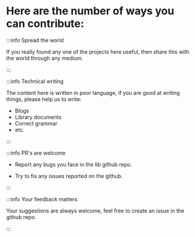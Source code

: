 # Here are the number of ways you can contribute:

:::info Spread the world

If you really found any one of the projects here useful, then share this with the world through any medium.

:::

:::info Technical writing

The content here is written in poor language, if you are good at writing things, please help us to write: 
 - Blogs
 - Library documents
 - Correct grammar
 - etc.

:::

:::info PR's are welcome

- Report any bugs you face in the lib github repo.

- Try to fix any issues reported on the github.

:::

:::info Your feedback matters

Your suggestions are always welcome, feel free to create an issue in the github repo.

:::
